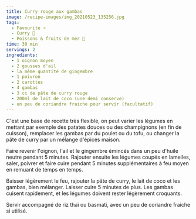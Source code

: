 ```yaml
---
title: Curry rouge aux gambas
image: /recipe-images/img_20210523_135256.jpg
tags:
  - Favourite ⭐
  - Curry 🍲
  - Poissons & fruits de mer 🦐
time: 30 min
servings: 2
ingredients:
  - 1 oignon moyen
  - 2 gousses d'ail
  - la même quantité de gingembre
  - 1 poivron
  - 2 carottes
  - 4 gambas
  - 3 cc de pâte de curry rouge
  - 200ml de lait de coco (une demi conserve)
  - un peu de coriandre fraiche pour servir (facultatif)
---
```

C'est une base de recette très flexible, on peut varier les légumes en mettant par exemple des patates douces ou des champignons (en fin de cuisson), remplacer les gambas par du poulet ou du tofu, ou changer la pâte de curry par un mélange d'épices maison.

Faire revenir l'oignon, l'ail et le gingembre émincés dans un peu d'huile neutre pendant 5 minutes. Rajouter ensuite les légumes coupés en lamelles, saler, poivrer et faire cuire pendant 5 minutes supplémentaires à feu moyen en remuant de temps en temps.

Baisser légèrement le feu, rajouter la pâte de curry, le lait de coco et les gambas, bien mélanger. Laisser cuire 5 minutes de plus. Les gambas cuisent rapidement, et les légumes doivent rester légèrement croquants.

Servir accompagné de riz thaï ou basmati, avec un peu de coriandre fraiche si utilisé.